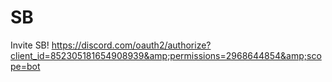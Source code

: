 # SB
Invite SB! https://discord.com/oauth2/authorize?client_id=852305181654908939&amp;permissions=2968644854&amp;scope=bot
